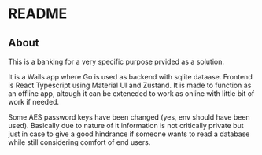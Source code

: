 # README

## About

This is a banking for a very specific purpose prvided as a solution.

It is a Wails app where Go is used as backend with sqlite dataase. Frontend is React Typescript using Material UI and Zustand. 
It is made to function as an offline app, altough it can be exteneded to work as online with little bit of work if needed. 

Some  AES password keys have been changed (yes, env should have been used). Basically due to nature of it information is not critically private but just in case to give a good hindrance if someone wants to read a database while still considering comfort of end users.
